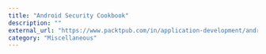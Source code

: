 ```yaml
---
title: "Android Security Cookbook"
description: ""
external_url: "https://www.packtpub.com/in/application-development/android-security-cookbook"
category: "Miscellaneous"
---
```

